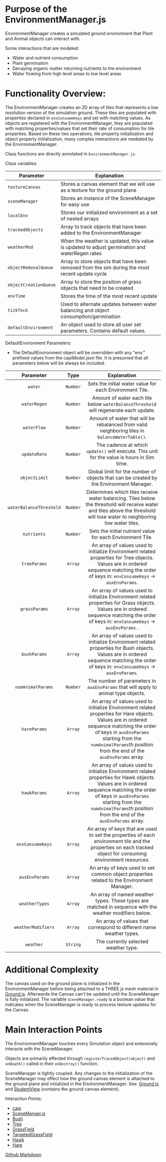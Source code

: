 # Purpose of the EnvironmentManager.js
EnvironmentManager creates a simulated ground environment that Plant and Animal objects can interact with. 


Some interactions that are modeled: 
- Water and nutrient consumption
- Plant germination
- Decaying organic matter returning nutrients to the environment
- Water flowing from high level areas to low level areas

# Functionality Overview:

The EnvironmentManager creates an 2D array of tiles that represents a low resolution version of the simulation ground.
These tiles are populated with properties declared in `envConsumeKeys` and set with matching values. As objects are registered
with the EnvironmentManager, they are populated with matching properties/values that set their rate of consumption for tile properties.
Based on these two operations, tile property initialization and object property initialization, many complex interactions are
mediated by the EnvironmentManager.
 
Class functions are directly annotated in `EnvironmentManager.js`. 

Class variables:

| Parameter           | Explanation                                                  |
|-------------------- | ------------------------------------------------------------ |
|   `textureCanvas`     | Stores a canvas element that we will use as a texture for the ground plane                   |
|   `sceneManager`      | Stores an instance of the SceneManager for easy use          |
|   `localEnv`         | Stores our initialized environment as a set of nested arrays |
|   `trackedObjects`   | Array to track objects that have been added to the EnvironmentManager |
|   `weatherMod`        | When the weather is updated, this value is updated to adjust germination and waterRegen rates |
|   `objectRemovalQueue`| Array to store objects that have been removed from the sim during the most recent update cycle |
|   `objectCreationQueue` | Array to store the position of grass objects that need to be created |
|   `envTime`           | Stores the time of the most recent update |
|   `tickTock`          | Used to alternate updates between water balancing and object consumption/germination |
|   `defaultEnvironment` | An object used to store all user set parameters. Contains default values. 

DefaultEnvironment Parameters:
- The DefaultEnvironment object will be overridden with any "env." prefixed values
from the capiModel.json file. It is presumed that all parameters below will be always be included.

| Parameter           | Type | Explanation   |
| :---------------------: | :--------------------: | :----: |
|  `water` | `Number` | Sets the initial water value for each Environment Tile. |
|  `waterRegen` | `Number`| Amount of water each tile below `waterBalanceThreshold` will regenerate each update. |
|  `waterFlow` | `Number` | Amount of water that will be rebalanced from valid neighboring tiles in `balanceWaterTable()`. |
|  `updateRate` | `Number` | The cadence at which `update()` will execute. This unit for the value is hours in Sim time. |
|  `objectLimit` | `Number` | Global limit for the number of objects that can be created by the Environment Manager. |
|  `waterBalanceThreshold` | `Number` | Determines which tiles receive water balancing. Tiles below the threshold will receive water and tiles above the threshold will lose water to neighboring low water tiles.  |
|  `nutrients` | `Number` | Sets the initial nutrient value for each Environment Tile. |
|  `treeParams` | `Array` | An array of values used to initialize Environment related properties for Tree objects. Values are in ordered sequence matching the order of keys in: `envConsumeKeys` -> `auxEnvParams`.  |
|  `grassParams` | `Array` | An array of values used to initialize Environment related properties for Grass objects. Values are in ordered sequence matching the order of keys in: `envConsumeKeys` -> `auxEnvParams` .  |
|  `bushParams` | `Array` | An array of values used to initialize Environment related properties for Bush objects. Values are in ordered sequence matching the order of keys in: `envConsumeKeys` -> `auxEnvParams`.   |
|  `numAnimalParams` | `Number` | The number of parameters in `auxEnvParams` that will apply to animal type objects. |
|  `hareParams` | `Array` | An array of values used to initialize Environment related properties for Hare objects. Values are in ordered sequence matching the order of keys in `auxEnvParams` starting from the `numAnimalParams`th position from the end of the `auxEnvParams` array. |
|  `hawkParams` | `Array` | An array of values used to initialize Environment related properties for Hawk objects. Values are in ordered sequence matching the order of keys in `auxEnvParams` starting from the `numAnimalParams`th position from the end of the `auxEnvParams` array. |
|  `envConsumeKeys` | `Array` | An array of keys that are used to set the properties of each environment tile and the properties on each tracked object for consuming environment resources. |
|  `auxEnvParams` | `Array` | An array of keys used to set common object properties related to the Environment Manager. |
|  `weatherTypes` | `Array` | An array of named weather types. These types are matched in sequence with the weather modifiers below. |
|  `weatherModifiers` | `Array` | An array of values that correspond to different name weather types. |
|  `weather` | `String` | The currently selected weather type. |

# Additional Complexity

The canvas used on the ground plane is initialized in the EnvironmentManager before being attached to a THREE.js mesh material in [Ground.js](./Ground.js). Afterwards the Canvas can't be updated until the SceneManager is fully initialized. The variable `SceneManager.ready` is a boolean value
that indicates when the SceneManager is ready to process texture updates for the Canvas.

# Main Interaction Points

   The EnvironmentManager touches every Simulation object and extensively interacts with the SceneManager. 
   
   Objects are primarily effected through `registerTracedObject(object)` and `onDeath()` called in their `onDestroy()` function.
   
   SceneManager is tightly coupled. Any changes to the initialization of the SceneManager may effect how the ground canvas element
   is attached to the ground plane and initialized in the EnvironmentManager. See: [Ground.js](./Ground.js) and [StudentView](../components/StudentView.js) (contains the ground canvas element).

Interaction Points:
- [capi](../utils/CAPI/capi.js)
- [SceneManger.js](./SceneManager.md)
- [Bush](../../Bush_doc.md)
- [Tree](../../Tree_Doc.md)
- [GrassField](../../Grass_doc.md)
- [TargetedGrassField](TargetedGrassField.md)
- [Hawk](../../Hawk_doc.md)
- [Hare](../../Hare_doc.md)


[Github Markdown](https://github.com/adam-p/markdown-here/wiki/Markdown-Cheatsheet)